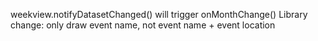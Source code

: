 weekview.notifyDatasetChanged() will trigger onMonthChange()
Library change: only draw event name, not event name + event location